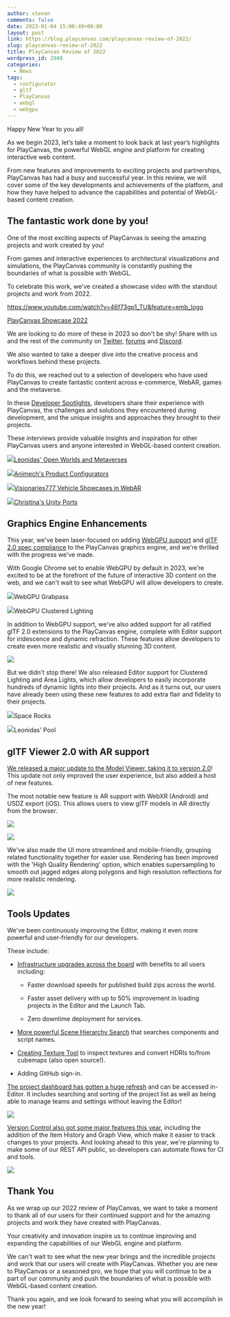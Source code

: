 ```yaml
---
author: steven
comments: false
date: 2023-01-04 15:00:49+00:00
layout: post
link: https://blog.playcanvas.com/playcanvas-review-of-2022/
slug: playcanvas-review-of-2022
title: PlayCanvas Review of 2022
wordpress_id: 2949
categories:
  - News
tags:
  - configurator
  - gltf
  - PlayCanvas
  - webgl
  - webgpu
---
```


Happy New Year to you all!

As we begin 2023, let’s take a moment to look back at last year’s highlights for PlayCanvas, the powerful WebGL engine and platform for creating interactive web content.

From new features and improvements to exciting projects and partnerships, PlayCanvas has had a busy and successful year. In this review, we will cover some of the key developments and achievements of the platform, and how they have helped to advance the capabilities and potential of WebGL-based content creation.

## The fantastic work done by you!

One of the most exciting aspects of PlayCanvas is seeing the amazing projects and work created by you!

From games and interactive experiences to architectural visualizations and simulations, the PlayCanvas community is constantly pushing the boundaries of what is possible with WebGL.

To celebrate this work, we've created a showcase video with the standout projects and work from 2022.

https://www.youtube.com/watch?v=46f73gp1_TU&feature=emb_logo

[PlayCanvas Showcase 2022](https://blog.playcanvas.com/our-2022-developer-showreel-is-live/)

We are looking to do more of these in 2023 so don't be shy! Share with us and the rest of the community on [Twitter](https://twitter.com/playcanvas), [forums](https://forum.playcanvas.com/) and [Discord](https://discord.gg/RSaMRzg).

We also wanted to take a deeper dive into the creative process and workflows behind these projects.

To do this, we reached out to a selection of developers who have used PlayCanvas to create fantastic content across e-commerce, WebAR, games and the metaverse.

In these [Developer Spotlights](https://blog.playcanvas.com/category/developer-spotlight/), developers share their experience with PlayCanvas, the challenges and solutions they encountered during development, and the unique insights and approaches they brought to their projects.

These interviews provide valuable insights and inspiration for other PlayCanvas users and anyone interested in WebGL-based content creation.

[![](/assets/media/Leonidas-Developer-Spotlight-4-1-1024x576.jpg)](/assets/media/Leonidas-Developer-Spotlight-4-1.jpg)[Leonidas' Open Worlds and Metaverses](https://blog.playcanvas.com/porting-unreal-scenes-to-browser-with-playcanvas-developer-spotlight-with-leonidas-maliokas/)

[![](/assets/media/FUQKIyNXEAI5aec-1-1024x535.jpg)](/assets/media/FUQKIyNXEAI5aec-1.jpg)[Animech's Product Configurators](https://blog.playcanvas.com/webar-experiences-developer-spotlight-with-animech/)

[![](/assets/media/1.jpg)](/assets/media/1.jpg)[Visionaries777 Vehicle Showcases in WebAR](https://blog.playcanvas.com/webar-experiences-and-playcanvas-developer-spotlight-with-frantz-from-visionaries777/)

[![](/assets/media/banner-1024x536.jpg)](/assets/media/banner.jpg)[Christina's Unity Ports](https://blog.playcanvas.com/porting-from-unity-to-playcanvas-developer-spotlight-with-christina-kaliora/)

## Graphics Engine Enhancements

This year, we've been laser-focused on adding [WebGPU support](https://github.com/playcanvas/engine/issues/3986) and [glTF 2.0 spec compliance](https://blog.playcanvas.com/playcanvas-releases-gltf-viewer-2-0/) to the PlayCanvas graphics engine, and we're thrilled with the progress we've made.

With Google Chrome set to enable WebGPU by default in 2023, we're excited to be at the forefront of the future of interactive 3D content on the web, and we can't wait to see what WebGPU will allow developers to create.

[![](/assets/media/webgpu-grabpass.gif)](/assets/media/webgpu-grabpass.gif)WebGPU Grabpass

[![](/assets/media/webgpu-clustered-lighting.gif)](/assets/media/webgpu-clustered-lighting.gif)WebGPU Clustered Lighting

In addition to WebGPU support, we've also added support for all ratified glTF 2.0 extensions to the PlayCanvas engine, complete with Editor support for iridescence and dynamic refraction. These features allow developers to create even more realistic and visually stunning 3D content.

[![](/assets/media/glTF-2.0-materials-1024x576.jpg)](https://playcanvas.github.io/#/graphics/asset-viewer)

But we didn't stop there! We also released Editor support for Clustered Lighting and Area Lights, which allow developers to easily incorporate hundreds of dynamic lights into their projects. And as it turns out, our users have already been using these new features to add extra flair and fidelity to their projects.

[![](/assets/media/space-rocks-clustered-lighting.gif)](/assets/media/space-rocks-clustered-lighting.gif)Space Rocks

[![](/assets/media/Kapture-2022-05-24-at-12.09.11.gif)](/assets/media/Kapture-2022-05-24-at-12.09.11.gif)Leonidas' Pool

## glTF Viewer 2.0 with AR support

[We released a major update to the Model Viewer, taking it to version 2.0](https://blog.playcanvas.com/gltf-viewer-arrives-on-mobile-with-ar-support/)! This update not only improved the user experience, but also added a host of new features.

The most notable new feature is AR support with WebXR (Android) and USDZ export (iOS). This allows users to view glTF models in AR directly from the browser.

[![](/assets/media/ezgif.com-gif-maker.gif)](/assets/media/ezgif.com-gif-maker.gif)

[![](/assets/media/ezgif.com-gif-maker-5.gif)](/assets/media/ezgif.com-gif-maker-5.gif)

We've also made the UI more streamlined and mobile-friendly, grouping related functionality together for easier use. Rendering has been improved with the 'High Quality Rendering' option, which enables supersampling to smooth out jagged edges along polygons and high resolution reflections for more realistic rendering.

[![](/assets/media/PlayCanvas-glTF-Model-Viewer-1024x574.jpg)](/assets/media/PlayCanvas-glTF-Model-Viewer.jpg)

## Tools Updates

We've been continuously improving the Editor, making it even more powerful and user-friendly for our developers.

These include:

- [Infrastructure upgrades across the board](https://eng.snap.com/playcanvas-backend-infrastructure) with benefits to all users including:

  - Faster download speeds for published build zips across the world.

  - Faster asset delivery with up to 50% improvement in loading projects in the Editor and the Launch Tab.

  - Zero downtime deployment for services.

- [More powerful Scene Hierarchy Search](https://github.com/playcanvas/editor/releases/tag/v1.21.81) that searches components and script names.

- [Creating Texture Tool](https://github.com/playcanvas/editor/releases/tag/v1.21.61) to inspect textures and convert HDRIs to/from cubemaps (also open source!).

- Adding GitHub sign-in.

[The project dashboard has gotten a huge refresh](https://github.com/playcanvas/editor/releases/tag/v1.21.82) and can be accessed in-Editor. It includes searching and sorting of the project list as well as being able to manage teams and settings without leaving the Editor!

[![](/assets/media/New-Editor-Dashboard-1024x523.png)](/assets/media/New-Editor-Dashboard.png)

[Version Control also got some major features this year](https://github.com/playcanvas/editor/releases/tag/v1.21.30), including the addition of the Item History and Graph View, which make it easier to track changes to your projects. And looking ahead to this year, we're planning to make some of our REST API public, so developers can automate flows for CI and tools.

[![](/assets/media/Version-Control-Item-History-3.gif)](/assets/media/Version-Control-Item-History-3.gif)

## Thank You

As we wrap up our 2022 review of PlayCanvas, we want to take a moment to thank all of our users for their continued support and for the amazing projects and work they have created with PlayCanvas.

Your creativity and innovation inspire us to continue improving and expanding the capabilities of our WebGL engine and platform.

We can't wait to see what the new year brings and the incredible projects and work that our users will create with PlayCanvas. Whether you are new to PlayCanvas or a seasoned pro, we hope that you will continue to be a part of our community and push the boundaries of what is possible with WebGL-based content creation.

Thank you again, and we look forward to seeing what you will accomplish in the new year!
